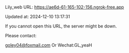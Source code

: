 Lily_web URL: https://ae6d-61-165-102-156.ngrok-free.app

Updated at: 2024-12-10 13:17:31

If you cannot open this URL, the server might be down.

Please contact: 

goley04@foxmail.com Or Wechat:GL_yeaH